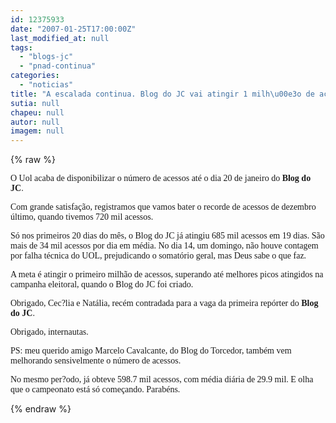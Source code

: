 ```yaml
---
id: 12375933
date: "2007-01-25T17:00:00Z"
last_modified_at: null
tags:
  - "blogs-jc"
  - "pnad-continua"
categories:
  - "noticias"
title: "A escalada continua. Blog do JC vai atingir 1 milh\u00e3o de acessos"
sutia: null
chapeu: null
autor: null
imagem: null
---
```

{% raw %}
<p><P><FONT face=Verdana>O Uol acaba de disponibilizar o número de acessos até o dia 20 de janeiro do <STRONG>Blog do JC</STRONG>.</FONT></P></p>
<p><P><FONT face=Verdana>Com grande satisfação, registramos que vamos bater o recorde de acessos de dezembro último, quando tivemos 720 mil acessos.</FONT></P></p>
<p><P><FONT face=Verdana>Só nos primeiros 20 dias do mês, o Blog do JC já atingiu 685 mil acessos em 19 dias. São mais de 34 mil acessos por dia em média. No dia 14, um domingo, não houve contagem por falha técnica do UOL, prejudicando o somatório geral, mas Deus sabe o que faz.</FONT></P></p>
<p><P><FONT face=Verdana>A meta é atingir o primeiro milhão de acessos, superando até melhores picos atingidos na campanha eleitoral, quando o Blog do JC foi criado.</FONT></P></p>
<p><P><FONT face=Verdana>Obrigado, Cec?lia e Natália, recém contradada para a vaga da primeira repórter do <STRONG>Blog do JC</STRONG>.</FONT></P></p>
<p><P><FONT face=Verdana>Obrigado, internautas.</FONT></P></p>
<p><P><FONT face=Verdana>PS: meu querido amigo Marcelo Cavalcante, do Blog do Torcedor, também vem melhorando sensivelmente o número de acessos. </FONT></P></p>
<p><P><FONT face=Verdana>No mesmo per?odo, já obteve 598.7 mil acessos, com média diária de 29.9 mil. E olha que o campeonato está só começando. Parabéns.</FONT></P> </p>
{% endraw %}